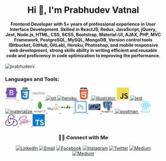 <h1 align="center">Hi 👋, I'm Prabhudev Vatnal</h1>
<h4 align="center">Frontend Developer with 5+ years of professional experience in User Interface Development. Skilled in ReactJS, Redux, JavaScript, jQuery, Jest, Node.js, HTML, CSS, SCSS, Bootstrap, Material-UI, AJAX, PHP, MVC Framework, PostgreSQL, MySQL, MongoDB, Version control tools (Bitbucket, GitHub, GitLab), Heroku, Photoshop, and mobile responsive web development, strong skills ability in writing efficient and reusable code and proficiency in code optimization to improving the performance.</h4>

<p align="left"> <img src="https://komarev.com/ghpvc/?username=prabhudevv&label=Profile%20views&color=0e75b6&style=flat" alt="prabhudevv" /> </p>

<h3 align="left">Languages and Tools:</h3>
<p align="left"> <a href="https://getbootstrap.com" target="_blank" rel="noreferrer"> <img src="https://raw.githubusercontent.com/devicons/devicon/master/icons/bootstrap/bootstrap-plain-wordmark.svg" alt="bootstrap" width="40" height="40"/> </a> <a href="https://www.w3schools.com/css/" target="_blank" rel="noreferrer"> <img src="https://raw.githubusercontent.com/devicons/devicon/master/icons/css3/css3-original-wordmark.svg" alt="css3" width="40" height="40"/> </a> <a href="https://expressjs.com" target="_blank" rel="noreferrer"> <img src="https://raw.githubusercontent.com/devicons/devicon/master/icons/express/express-original-wordmark.svg" alt="express" width="40" height="40"/> </a> <a href="https://git-scm.com/" target="_blank" rel="noreferrer"> <img src="https://www.vectorlogo.zone/logos/git-scm/git-scm-icon.svg" alt="git" width="40" height="40"/> </a> <a href="https://heroku.com" target="_blank" rel="noreferrer"> <img src="https://www.vectorlogo.zone/logos/heroku/heroku-icon.svg" alt="heroku" width="40" height="40"/> </a> <a href="https://www.w3.org/html/" target="_blank" rel="noreferrer"> <img src="https://raw.githubusercontent.com/devicons/devicon/master/icons/html5/html5-original-wordmark.svg" alt="html5" width="40" height="40"/> </a> <a href="https://www.adobe.com/in/products/illustrator.html" target="_blank" rel="noreferrer"> <img src="https://www.vectorlogo.zone/logos/adobe_illustrator/adobe_illustrator-icon.svg" alt="illustrator" width="40" height="40"/> </a> <a href="https://developer.mozilla.org/en-US/docs/Web/JavaScript" target="_blank" rel="noreferrer"> <img src="https://raw.githubusercontent.com/devicons/devicon/master/icons/javascript/javascript-original.svg" alt="javascript" width="40" height="40"/> </a> <a href="https://jestjs.io" target="_blank" rel="noreferrer"> <img src="https://www.vectorlogo.zone/logos/jestjsio/jestjsio-icon.svg" alt="jest" width="40" height="40"/> </a> <a href="https://materializecss.com/" target="_blank" rel="noreferrer"> <img src="https://raw.githubusercontent.com/prplx/svg-logos/5585531d45d294869c4eaab4d7cf2e9c167710a9/svg/materialize.svg" alt="materialize" width="40" height="40"/> </a> <a href="https://www.mongodb.com/" target="_blank" rel="noreferrer"> <img src="https://raw.githubusercontent.com/devicons/devicon/master/icons/mongodb/mongodb-original-wordmark.svg" alt="mongodb" width="40" height="40"/> </a> <a href="https://www.mysql.com/" target="_blank" rel="noreferrer"> <img src="https://raw.githubusercontent.com/devicons/devicon/master/icons/mysql/mysql-original-wordmark.svg" alt="mysql" width="40" height="40"/> </a> <a href="https://nodejs.org" target="_blank" rel="noreferrer"> <img src="https://raw.githubusercontent.com/devicons/devicon/master/icons/nodejs/nodejs-original-wordmark.svg" alt="nodejs" width="40" height="40"/> </a> <a href="https://www.photoshop.com/en" target="_blank" rel="noreferrer"> <img src="https://raw.githubusercontent.com/devicons/devicon/master/icons/photoshop/photoshop-line.svg" alt="photoshop" width="40" height="40"/> </a> <a href="https://www.php.net" target="_blank" rel="noreferrer"> <img src="https://raw.githubusercontent.com/devicons/devicon/master/icons/php/php-original.svg" alt="php" width="40" height="40"/> </a> <a href="https://www.postgresql.org" target="_blank" rel="noreferrer"> <img src="https://raw.githubusercontent.com/devicons/devicon/master/icons/postgresql/postgresql-original-wordmark.svg" alt="postgresql" width="40" height="40"/> </a> <a href="https://postman.com" target="_blank" rel="noreferrer"> <img src="https://www.vectorlogo.zone/logos/getpostman/getpostman-icon.svg" alt="postman" width="40" height="40"/> </a> <a href="https://reactjs.org/" target="_blank" rel="noreferrer"> <img src="https://raw.githubusercontent.com/devicons/devicon/master/icons/react/react-original-wordmark.svg" alt="react" width="40" height="40"/> </a> <a href="https://redux.js.org" target="_blank" rel="noreferrer"> <img src="https://raw.githubusercontent.com/devicons/devicon/master/icons/redux/redux-original.svg" alt="redux" width="40" height="40"/> </a> <a href="https://sass-lang.com" target="_blank" rel="noreferrer"> <img src="https://raw.githubusercontent.com/devicons/devicon/master/icons/sass/sass-original.svg" alt="sass" width="40" height="40"/> </a> <a href="https://www.typescriptlang.org/" target="_blank" rel="noreferrer"> <img src="https://raw.githubusercontent.com/devicons/devicon/master/icons/typescript/typescript-original.svg" alt="typescript" width="40" height="40"/> </a> </p>

<h3 align="center"> 🤝🏻 Connect with Me </h3>
<p align="center">
<!--<a href="https://"><img alt="PortFolio" src="https://img.shields.io/badge/Portfolio-www.devismail.netlify.com-blue?style=flat-square&logo=google-chrome"></a> -->
<a href="https://www.linkedin.com/in/prabhudev-vatnal-49690ba6/"><img alt="LinkedIn" src="https://img.shields.io/badge/LinkedIn--white?style=social&logo=linkedin"></a>
<!-- <a href="https://www.facebook.com"><img alt="Facebook" src="https://img.shields.io/badge/shailesh-facebook-blue?style=flat&logo=facebook"></a> -->
<a href="mailto:prabhudev.vatnal55@gmail.com"><img alt="Email" src="https://img.shields.io/badge/Email--white?style=social&logo=gmail"></a>
<a href="https://www.facebook.com/prabhudevvatnal/"><img alt="Facebook" src="https://img.shields.io/badge/Facebook--white?style=social&logo=facebook"></a>
<a href="https://www.instagram.com/prabhudevv"><img alt="Instagram" src="https://img.shields.io/badge/Instagram--white?style=social&logo=instagram"></a>
<a href="https://twitter.com/Prabhudev_V"><img alt="Twitter" src="https://img.shields.io/twitter/follow/Prabhudev_V?label=Followers&style=social"></a>
  <a href="https://github.com/prabhudevv/prabhudevv"><img alt="Medium" src="https://img.shields.io/github/followers/prabhudevv?style=social"></a>
<a href="https://medium.com/@prabhudevv"><img alt="Medium" src="https://img.shields.io/badge/Medium--white?style=social&logo=Medium"></a>
  
  
  
</p>
